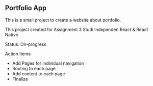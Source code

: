 ## Portfolio App

This is a small project to create a website about portfolio.

This project created for Assignment 3 Studi Independen React & React Native

Status: On-progress

Action Items:

- Add Pages for individual navigation
- Routing to each page
- Add content to each page
- Finalize
